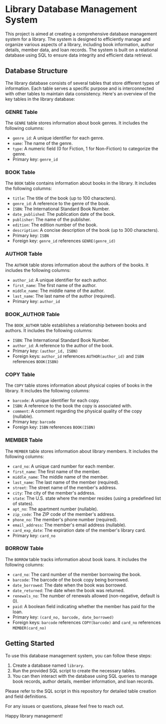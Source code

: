 # Library Database Management System

This project is aimed at creating a comprehensive database management system for a library. The system is designed to efficiently manage and organize various aspects of a library, including book information, author details, member data, and loan records. The system is built on a relational database using SQL to ensure data integrity and efficient data retrieval.

## Database Structure

The library database consists of several tables that store different types of information. Each table serves a specific purpose and is interconnected with other tables to maintain data consistency. Here's an overview of the key tables in the library database:

### GENRE Table

The `GENRE` table stores information about book genres. It includes the following columns:

- `genre_id`: A unique identifier for each genre.
- `name`: The name of the genre.
- `type`: A numeric field (0 for Fiction, 1 for Non-Fiction) to categorize the genre.
- Primary key: `genre_id`

### BOOK Table

The `BOOK` table contains information about books in the library. It includes the following columns:

- `title`: The title of the book (up to 100 characters).
- `genre_id`: A reference to the genre of the book.
- `ISBN`: The International Standard Book Number.
- `date_published`: The publication date of the book.
- `publisher`: The name of the publisher.
- `edition`: The edition number of the book.
- `description`: A concise description of the book (up to 300 characters).
- Primary key: `ISBN`
- Foreign key: `genre_id` references `GENRE(genre_id)`

### AUTHOR Table

The `AUTHOR` table stores information about the authors of the books. It includes the following columns:

- `author_id`: A unique identifier for each author.
- `first_name`: The first name of the author.
- `middle_name`: The middle name of the author.
- `last_name`: The last name of the author (required).
- Primary key: `author_id`

### BOOK_AUTHOR Table

The `BOOK_AUTHOR` table establishes a relationship between books and authors. It includes the following columns:

- `ISBN`: The International Standard Book Number.
- `author_id`: A reference to the author of the book.
- Primary key: `(author_id, ISBN)`
- Foreign keys: `author_id` references `AUTHOR(author_id)` and `ISBN` references `BOOK(ISBN)`

### COPY Table

The `COPY` table stores information about physical copies of books in the library. It includes the following columns:

- `barcode`: A unique identifier for each copy.
- `ISBN`: A reference to the book the copy is associated with.
- `comment`: A comment regarding the physical quality of the copy (nullable).
- Primary key: `barcode`
- Foreign key: `ISBN` references `BOOK(ISBN)`

### MEMBER Table

The `MEMBER` table stores information about library members. It includes the following columns:

- `card_no`: A unique card number for each member.
- `first_name`: The first name of the member.
- `middle_name`: The middle name of the member.
- `last_name`: The last name of the member (required).
- `street`: The street name of the member's address.
- `city`: The city of the member's address.
- `state`: The U.S. state where the member resides (using a predefined list of states).
- `apt_no`: The apartment number (nullable).
- `zip_code`: The ZIP code of the member's address.
- `phone_no`: The member's phone number (required).
- `email_address`: The member's email address (nullable).
- `card_exp_date`: The expiration date of the member's library card.
- Primary key: `card_no`

### BORROW Table

The `BORROW` table tracks information about book loans. It includes the following columns:

- `card_no`: The card number of the member borrowing the book.
- `barcode`: The barcode of the book copy being borrowed.
- `date_borrowed`: The date when the book was borrowed.
- `date_returned`: The date when the book was returned.
- `renewals_no`: The number of renewals allowed (non-negative, default is 0).
- `paid`: A boolean field indicating whether the member has paid for the loan.
- Primary key: `(card_no, barcode, date_borrowed)`
- Foreign keys: `barcode` references `COPY(barcode)` and `card_no` references `MEMBER(card_no)`

## Getting Started

To use this database management system, you can follow these steps:

1. Create a database named `library`.
2. Run the provided SQL script to create the necessary tables.
3. You can then interact with the database using SQL queries to manage book records, author details, member information, and loan records.

Please refer to the SQL script in this repository for detailed table creation and field definitions.

For any issues or questions, please feel free to reach out.

Happy library management!